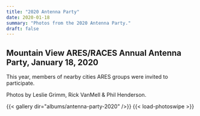 ```yaml
---
title: "2020 Antenna Party"
date: 2020-01-18
summary: "Photos from the 2020 Antenna Party."
draft: false
---
```

## Mountain View ARES/RACES Annual Antenna Party, January 18, 2020

This year, members of nearby cities ARES groups were invited to participate.

Photos by Leslie Grimm, Rick VanMell & Phil Henderson.

{{< gallery dir="albums/antenna-party-2020" />}} {{< load-photoswipe >}}
